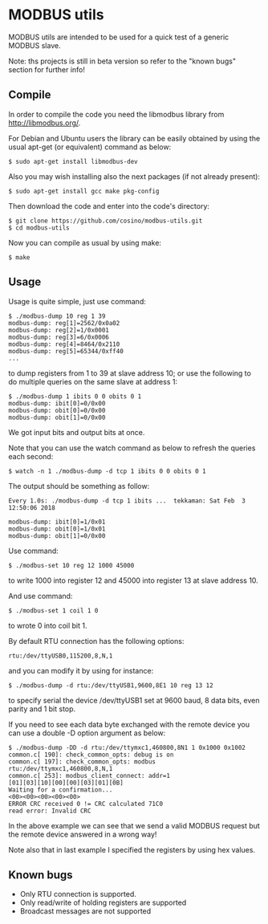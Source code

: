 MODBUS utils
============

MODBUS utils are intended to be used for a quick test of a generic
MODBUS slave.

Note: ths projects is still in beta version so refer to the "known bugs"
      section for further info!

Compile
-------

In order to compile the code you need the libmodbus library from
http://libmodbus.org/.

For Debian and Ubuntu users the library can be easily obtained by using the
usual apt-get (or equivalent) command as below:

    $ sudo apt-get install libmodbus-dev

Also you may wish installing also the next packages (if not already present):

    $ sudo apt-get install gcc make pkg-config

Then download the code and enter into the code's directory:

    $ git clone https://github.com/cosino/modbus-utils.git
    $ cd modbus-utils

Now you can compile as usual by using make:

    $ make


Usage
-----

Usage is quite simple, just use command:

    $ ./modbus-dump 10 reg 1 39
    modbus-dump: reg[1]=2562/0x0a02
    modbus-dump: reg[2]=1/0x0001
    modbus-dump: reg[3]=6/0x0006
    modbus-dump: reg[4]=8464/0x2110
    modbus-dump: reg[5]=65344/0xff40
    ...

to dump registers from 1 to 39 at slave address 10; or use the following to
do multiple queries on the same slave at address 1:

    $ ./modbus-dump 1 ibits 0 0 obits 0 1
    modbus-dump: ibit[0]=0/0x00
    modbus-dump: obit[0]=0/0x00
    modbus-dump: obit[1]=0/0x00

We got input bits and output bits at once.

Note that you can use the watch command as below to refresh the queries each
second:

    $ watch -n 1 ./modbus-dump -d tcp 1 ibits 0 0 obits 0 1

The output should be something as follow:

    Every 1.0s: ./modbus-dump -d tcp 1 ibits ...  tekkaman: Sat Feb  3 12:50:06 2018

    modbus-dump: ibit[0]=1/0x01
    modbus-dump: obit[0]=1/0x01
    modbus-dump: obit[1]=0/0x00

Use command:

    $ ./modbus-set 10 reg 12 1000 45000

to write 1000 into register 12 and 45000 into register 13 at slave
address 10.

And use command:

    $ ./modbus-set 1 coil 1 0

to wrote 0 into coil bit 1.

By default RTU connection has the following options:

    rtu:/dev/ttyUSB0,115200,8,N,1

and you can modify it by using for instance:

    $ ./modbus-dump -d rtu:/dev/ttyUSB1,9600,8E1 10 reg 13 12

to specify serial the device /dev/ttyUSB1 set at 9600 baud, 8 data
bits, even parity and 1 bit stop.

If you need to see each data byte exchanged with the remote device you can
use a double -D option argument as below:

    $ ./modbus-dump -DD -d rtu:/dev/ttymxc1,460800,8N1 1 0x1000 0x1002
    common.c[ 190]: check_common_opts: debug is on
    common.c[ 197]: check_common_opts: modbus rtu:/dev/ttymxc1,460800,8,N,1
    common.c[ 253]: modbus_client_connect: addr=1
    [01][03][10][00][00][03][01][0B]
    Waiting for a confirmation...
    <00><00><00><00><00>
    ERROR CRC received 0 != CRC calculated 71C0
    read error: Invalid CRC

In the above example we can see that we send a valid MODBUS request but the
remote device answered in a wrong way!

Note also that in last example I specified the registers by using hex values.


Known bugs
----------

* Only RTU connection is supported.
* Only read/write of holding registers are supported
* Broadcast messages are not supported

